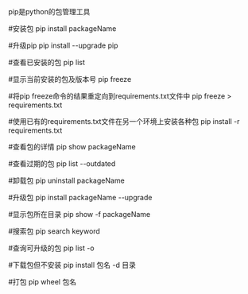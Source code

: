 pip是python的包管理工具

#安装包
pip install packageName

#升级pip
pip install --upgrade pip

#查看已安装的包
pip list

#显示当前安装的包及版本号
pip freeze

#将pip freeze命令的结果重定向到requirements.txt文件中
pip freeze > requirements.txt

#使用已有的requirements.txt文件在另一个环境上安装各种包
pip install -r requirements.txt

#查看包的详情
pip show packageName

#查看过期的包
pip list --outdated

#卸载包
pip uninstall packageName

#升级包
pip install packageName --upgrade

#显示包所在目录
pip show -f packageName

#搜索包
pip search keyword

#查询可升级的包
pip list -o

#下载包但不安装
pip install 包名 -d 目录

#打包
pip wheel 包名

